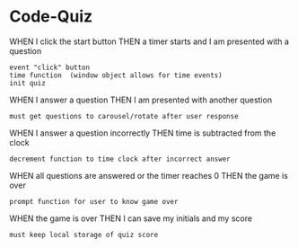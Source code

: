 # Code-Quiz

WHEN I click the start button
THEN a timer starts and I am presented with a question

    event "click" button
    time function  (window object allows for time events)
    init quiz

WHEN I answer a question
THEN I am presented with another question

    must get questions to carousel/rotate after user response

WHEN I answer a question incorrectly
THEN time is subtracted from the clock

    decrement function to time clock after incorrect answer

WHEN all questions are answered or the timer reaches 0
THEN the game is over

    prompt function for user to know game over

WHEN the game is over
THEN I can save my initials and my score

    must keep local storage of quiz score
